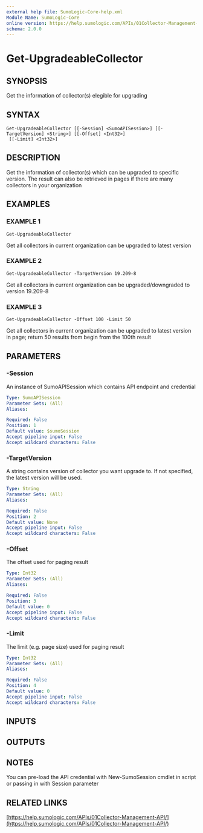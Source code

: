 ```yaml
---
external help file: SumoLogic-Core-help.xml
Module Name: SumoLogic-Core
online version: https://help.sumologic.com/APIs/01Collector-Management-API/
schema: 2.0.0
---
```


# Get-UpgradeableCollector

## SYNOPSIS
Get the information of collector(s) elegible for upgrading

## SYNTAX

```
Get-UpgradeableCollector [[-Session] <SumoAPISession>] [[-TargetVersion] <String>] [[-Offset] <Int32>]
 [[-Limit] <Int32>]
```

## DESCRIPTION
Get the information of collector(s) which can be upgraded to specific version.
The result can also be retrieved in pages if there are many collectors in your organization

## EXAMPLES

### EXAMPLE 1
```
Get-UpgradeableCollector
```

Get all collectors in current organization can be upgraded to latest version

### EXAMPLE 2
```
Get-UpgradeableCollector -TargetVersion 19.209-8
```

Get all collectors in current organization can be upgraded/downgraded to version 19.209-8

### EXAMPLE 3
```
Get-UpgradeableCollector -Offset 100 -Limit 50
```

Get all collectors in current organization can be upgraded to latest version in page; return 50 results from begin from the 100th result

## PARAMETERS

### -Session
An instance of SumoAPISession which contains API endpoint and credential

```yaml
Type: SumoAPISession
Parameter Sets: (All)
Aliases:

Required: False
Position: 1
Default value: $sumoSession
Accept pipeline input: False
Accept wildcard characters: False
```

### -TargetVersion
A string contains version of collector you want upgrade to.
If not specified, the latest version will be used.

```yaml
Type: String
Parameter Sets: (All)
Aliases:

Required: False
Position: 2
Default value: None
Accept pipeline input: False
Accept wildcard characters: False
```

### -Offset
The offset used for paging result

```yaml
Type: Int32
Parameter Sets: (All)
Aliases:

Required: False
Position: 3
Default value: 0
Accept pipeline input: False
Accept wildcard characters: False
```

### -Limit
The limit (e.g.
page size) used for paging result

```yaml
Type: Int32
Parameter Sets: (All)
Aliases:

Required: False
Position: 4
Default value: 0
Accept pipeline input: False
Accept wildcard characters: False
```

## INPUTS

## OUTPUTS

## NOTES
You can pre-load the API credential with New-SumoSession cmdlet in script or passing in with Session parameter

## RELATED LINKS

[https://help.sumologic.com/APIs/01Collector-Management-API/](https://help.sumologic.com/APIs/01Collector-Management-API/)

